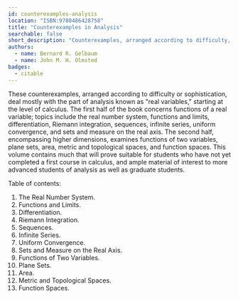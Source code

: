 ```yaml
---
id: counterexamples-analysis
location: "ISBN:9780486428758"
title: "Counterexamples in Analysis"
searchable: false
short_description: "Counterexamples, arranged according to difficulty, mostly related to real variables"
authors:
  - name: Bernard R. Gelbaum
  - name: John M. H. Olmsted
badges: 
  - citable
---
```


These counterexamples, arranged according to difficulty or sophistication, deal mostly with the part of analysis known as "real variables," starting at the level of calculus. The first half of the book concerns functions of a real variable; topics include the real number system, functions and limits, differentiation, Riemann integration, sequences, infinite series, uniform convergence, and sets and measure on the real axis. The second half, encompassing higher dimensions, examines functions of two variables, plane sets, area, metric and topological spaces, and function spaces. This volume contains much that will prove suitable for students who have not yet completed a first course in calculus, and ample material of interest to more advanced students of analysis as well as graduate students.

Table of contents:

1. The Real Number System.
2. Functions and Limits.
3. Differentiation.
4. Riemann Integration.
5. Sequences.
6. Infinite Series.
7. Uniform Convergence.
8. Sets and Measure on the Real Axis.
9. Functions of Two Variables.
10. Plane Sets.
11. Area.
12. Metric and Topological Spaces.
13. Function Spaces.
